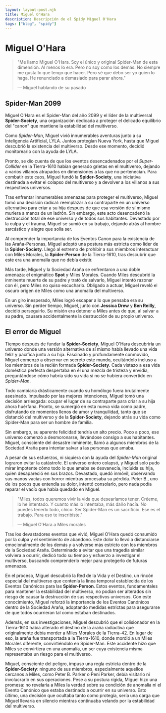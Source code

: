 ```yaml
---
layout: layout-post.njk
title: Miguel O'Hara
description: Descripción de el Spidy Miguel O'Hara
tags: ["blog", "spidy"]
---
```


# Miguel O'Hara

> "Me llamo Miguel O'Hara. Soy el único y original Spider-Man de esta dimensión. Al menos lo era. Pero no soy como los demás. No siempre me gusta lo que tengo que hacer. Pero sé que debo ser yo quien lo haga. He renunciado a demasiado para parar ahora."
>
>  ― Miguel hablando de su pasado

## Spider-Man 2099

Miguel O'Hara es el Spider-Man del año 2099 y el líder de la multiversal **Spider-Society**, una organización dedicada a proteger el delicado equilibrio del "canon" que mantiene la estabilidad del multiverso.  

Como *Spider-Man*, Miguel vivió innumerables aventuras junto a su Inteligencia Artificial, LYLA. Juntos protegían Nueva York, hasta que Miguel descubrió la existencia del multiverso. Desde ese momento, decidió monitorearlo con la ayuda de LYLA.  

Pronto, se dio cuenta de que los eventos desencadenados por el *Super-Collider* en la Tierra-1610 habían generado grietas en el multiverso, dejando a varios villanos atrapados en dimensiones a las que no pertenecían. Para combatir este caos, Miguel fundó la **Spider-Society**, una iniciativa destinada a evitar el colapso del multiverso y a devolver a los villanos a sus respectivos universos.  

Tras enfrentar innumerables amenazas para proteger el multiverso, Miguel tomó una decisión radical: reemplazar a su contraparte en un universo alternativo para criar a su hija después de que esa versión de sí mismo muriera a manos de un ladrón. Sin embargo, este acto desencadenó la destrucción total de ese universo y de todos sus habitantes. Devastado por la culpa y el trauma, Miguel se sumió en su trabajo, dejando atrás al hombre sarcástico y alegre que solía ser.  

Al comprender la importancia de los Eventos Canon para la existencia de las Araña-Personas, Miguel adoptó una postura más estricta como líder de la **Spider-Society**. Llegó al extremo de prohibir a sus miembros interactuar con Miles Morales, la **Spider-Person** de la Tierra-1610, tras descubrir que este era una anomalía que no debía existir.  

Más tarde, Miguel y la Sociedad Araña se enfrentaron a una doble amenaza: el enigmático **Spot** y Miles Morales. Cuando Miles descubrió la inminente muerte de su padre y trató de salvarlo, Miguel intentó razonar con él, pero Miles no quiso escucharlo. Obligado a actuar, Miguel reveló el oscuro origen de Miles como una anomalía del multiverso.  

En un giro inesperado, Miles logró escapar a lo que pensaba era su universo. Sin perder tiempo, Miguel, junto con **Jessica Drew** y **Ben Reilly**, decidió perseguirlo. Su misión era detener a Miles antes de que, al salvar a su padre, causara accidentalmente la destrucción de su propio universo.

## El error de Miguel

Tiempo después de fundar la **Spider-Society**, Miguel O'Hara descubriría un universo donde una versión alternativa de sí mismo había llevado una vida feliz y pacífica junto a su hija. Fascinado y profundamente conmovido, Miguel comenzó a observar en secreto este mundo, ocultándolo incluso a los miembros de la recién formada **Spider-Society**. Cada vistazo a esa vida doméstica perfecta despertaba en él una mezcla de tristeza y envidia, preguntándose cómo habría sido su vida si no se hubiera convertido en *Spider-Man*.  

Todo cambiaría drásticamente cuando su homólogo fuera brutalmente asesinado. Impulsado por las mejores intenciones, Miguel tomó una decisión arriesgada: ocupar el lugar de su contraparte para criar a su hija ahora huérfana. Pronto, se sumergió en esta nueva vida como padre, disfrutando de momentos llenos de amor y tranquilidad, tanto que se distanció del multiverso y de la **Spider-Society**, dejando atrás su vida como Spider-Man para ser un hombre de familia.  

Sin embargo, su aparente felicidad tendría un alto precio. Poco a poco, ese universo comenzó a desmoronarse, llevándose consigo a sus habitantes. Miguel, consciente del desastre inminente, llamó a algunos miembros de la Sociedad Araña para intentar salvar a las personas que amaba.  

A pesar de sus esfuerzos, ni siquiera con la ayuda del *Spider-Man* original lograron evitar la catástrofe. El universo entero colapsó, y Miguel solo pudo mirar impotente cómo todo lo que amaba se desvanecía, incluida su hija, quien desapareció en sus brazos. Devastado, quedó inmóvil, observando sus manos vacías con horror mientras procesaba su pérdida. Peter B., uno de los pocos que entendía su dolor, intentó consolarlo, pero nada podía reparar el vacío que había quedado en Miguel.

> "Miles, todos queremos vivir la vida que desearíamos tener. Créeme, lo he intentado. Y cuanto más lo intentaba, más daño hacía. No puedes tenerlo todo, chico. Ser Spider-Man es un sacrificio. Ese es el trabajo. Para eso te inscribiste."
>
> ― Miguel O'Hara a Miles morales

Tras los devastadores eventos que vivió, Miguel O’Hara quedó consumido por la culpa y el sentimiento de abandono. Este dolor lo llevó a distanciarse emocionalmente de los demás y a volverse más estricto con los miembros de la Sociedad Araña. Determinado a evitar que una tragedia similar volviera a ocurrir, dedicó todo su tiempo y esfuerzo a investigar el multiverso, buscando comprenderlo mejor para protegerlo de futuras amenazas.  

En el proceso, Miguel descubrió la Red de la Vida y el Destino, un rincón especial del multiverso que contenía la línea temporal establecida de los Eventos Canónicos para las **Spider-Person**. Estos eventos, fundamentales para mantener la estabilidad del multiverso, no podían ser alterados sin riesgo de causar la destrucción de sus respectivos universos. Con este conocimiento, Miguel reforzó la importancia de los Eventos Canónicos dentro de la Sociedad Araña, adoptando medidas estrictas para asegurarse de que todos ocurrieran tal como estaban destinados.  

Además, en sus investigaciones, Miguel descubrió que el colisionador en la Tierra-1610 había alterado el destino de la araña radiactiva que originalmente debía morder a Miles Morales de la Tierra-42. En lugar de eso, la araña fue transportada a la Tierra-1610, donde mordió a un Miles Morales diferente, convirtiéndolo en Spider-Man. Este accidente hizo que Miles se convirtiera en una anomalía, un ser cuya existencia misma representaba un riesgo para el multiverso.  

Miguel, consciente del peligro, impuso una regla estricta dentro de la **Spider-Society**: ninguno de sus miembros, especialmente aquellos cercanos a Miles, como Peter B. Parker o Peni Parker, debía visitarlo ni involucrarlo en sus operaciones. Pese a su postura rígida, Miguel hizo una promesa: no revelaría a Miles la verdad sobre su condición de anomalía ni el Evento Canónico que estaba destinado a ocurrir en su universo. Esto último, una decisión que ocultaba tanto como protegía, sería una carga que Miguel llevaría en silencio mientras continuaba velando por la estabilidad del multiverso.

